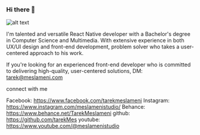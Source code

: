 ### Hi there 👋

![alt text]([[http://url/to/img.png](https://scontent.ftun4-2.fna.fbcdn.net/v/t39.30808-6/288491356_10227455121394050_4621545460001525565_n.jpg?_nc_cat=106&ccb=1-7&_nc_sid=19026a&_nc_ohc=3Nv6WWEOweEAX_G37C0&_nc_ht=scontent.ftun4-2.fna&oh=00_AfAH618bh9vSet8guc3gRTQXFchBxj1BhEc2l8vOZ4BIUQ&oe=63F524B4)])


I'm talented and versatile React Native developer with a Bachelor's degree in Computer Science and Multimedia. With extensive experience in both UX/UI design and front-end development, problem solver who takes a user-centered approach to his work.

If you're looking for an experienced front-end developer who is committed to delivering high-quality, user-centered solutions, 
DM: tarek@meslameni.com

connect with me 

Facebook: https://www.facebook.com/tarekmeslameni
Instagram: https://www.instagram.com/meslamenistudio/
Behance: https://www.behance.net/TarekMeslameni
github: https://github.com/tarekMes
youtube: https://www.youtube.com/@meslamenistudio


<!--
**tarekMes/tarekMes** is a ✨ _special_ ✨ repository because its `README.md` (this file) appears on your GitHub profile.

Here are some ideas to get you started:

- 🔭 I’m currently working on ...
- 🌱 I’m currently learning ...
- 👯 I’m looking to collaborate on ...
- 🤔 I’m looking for help with ...
- 💬 Ask me about ...
- 📫 How to reach me: ...
- 😄 Pronouns: ...
- ⚡ Fun fact: ...
-->

